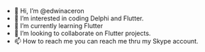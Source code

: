 - 👋 Hi, I’m @edwinaceron
- 👀 I’m interested in coding Delphi and Flutter.
- 🌱 I’m currently learning Flutter
- 💞️ I’m looking to collaborate on Flutter projects.
- 📫 How to reach me you can reach me thru my Skype account.

<!---
edwinaceron/edwinaceron is a ✨ special ✨ repository because its `README.md` (this file) appears on your GitHub profile.
You can click the Preview link to take a look at your changes.
--->
